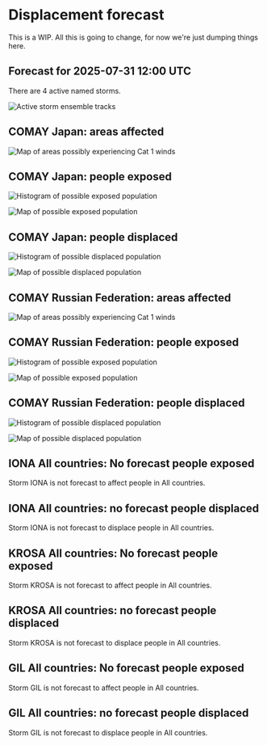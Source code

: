 # Displacement forecast

This is a WIP. All this is going to change, for now we're just dumping things here.
## Forecast for 2025-07-31 12:00 UTC

There are 4 active named storms.

![Active storm ensemble tracks](ECMWF_TC_tracks_20250731120000.png)

## COMAY Japan: areas affected

![Map of areas possibly experiencing Cat 1 winds](impact-map_TC_ECMWF_ens_COMAY_2025-07-31_12UTC_JPN_cat1.png)
## COMAY Japan: people exposed

![Histogram of possible exposed population](impact-histogram_TC_ECMWF_ens_COMAY_2025-07-31_12UTC_JPN_exposed.png)

![Map of possible exposed population](impact-map_TC_ECMWF_ens_COMAY_2025-07-31_12UTC_JPN_exposed.png)

## COMAY Japan: people displaced

![Histogram of possible displaced population](impact-histogram_TC_ECMWF_ens_COMAY_2025-07-31_12UTC_JPN_displaced.png)

![Map of possible displaced population](impact-map_TC_ECMWF_ens_COMAY_2025-07-31_12UTC_JPN_displaced.png)

## COMAY Russian Federation: areas affected

![Map of areas possibly experiencing Cat 1 winds](impact-map_TC_ECMWF_ens_COMAY_2025-07-31_12UTC_RUS_cat1.png)
## COMAY Russian Federation: people exposed

![Histogram of possible exposed population](impact-histogram_TC_ECMWF_ens_COMAY_2025-07-31_12UTC_RUS_exposed.png)

![Map of possible exposed population](impact-map_TC_ECMWF_ens_COMAY_2025-07-31_12UTC_RUS_exposed.png)

## COMAY Russian Federation: people displaced

![Histogram of possible displaced population](impact-histogram_TC_ECMWF_ens_COMAY_2025-07-31_12UTC_RUS_displaced.png)

![Map of possible displaced population](impact-map_TC_ECMWF_ens_COMAY_2025-07-31_12UTC_RUS_displaced.png)

## IONA All countries: No forecast people exposed

Storm IONA is not forecast to affect people in All countries.

## IONA All countries: no forecast people displaced

Storm IONA is not forecast to displace people in All countries.

## KROSA All countries: No forecast people exposed

Storm KROSA is not forecast to affect people in All countries.

## KROSA All countries: no forecast people displaced

Storm KROSA is not forecast to displace people in All countries.

## GIL All countries: No forecast people exposed

Storm GIL is not forecast to affect people in All countries.

## GIL All countries: no forecast people displaced

Storm GIL is not forecast to displace people in All countries.

